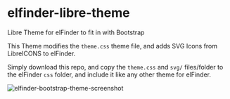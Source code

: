 # elfinder-libre-theme
Libre Theme for elFinder to fit in with Bootstrap

This Theme modifies the `theme.css` theme file, and adds SVG Icons from LibreICONS to elFinder.

Simply download this repo, and copy the `theme.css` and `svg/` files/folder to the elFinder `css` folder, and include it like any other theme for elFinder.

![elfinder-bootstrap-theme-screenshot](https://github.com/StudioJunkyard/elfinder-bootstrap-theme/blob/master/elfinder-bootstrap-theme.png)

